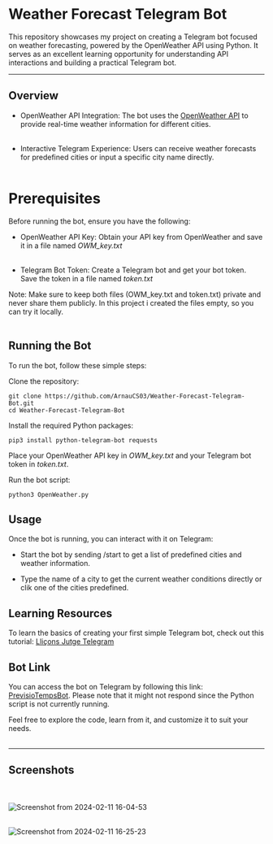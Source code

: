 # Weather Forecast Telegram Bot

This repository showcases my project on creating a Telegram bot focused on weather forecasting, powered by the OpenWeather API using Python. It serves as an excellent learning opportunity for understanding API interactions and building a practical Telegram bot.<br>

---
## Overview

- OpenWeather API Integration: The bot uses the [OpenWeather API](https://openweathermap.org/api) to provide real-time weather information for different cities.<br><br>

- Interactive Telegram Experience: Users can receive weather forecasts for predefined cities or input a specific city name directly.<br><br>


# Prerequisites

Before running the bot, ensure you have the following:

- OpenWeather API Key: Obtain your API key from OpenWeather and save it in a file named *OWM_key.txt*<br><br>

- Telegram Bot Token: Create a Telegram bot and get your bot token. Save the token in a file named *token.txt*

Note: Make sure to keep both files (OWM_key.txt and token.txt) private and never share them publicly.
In this project i created the files empty, so you can try it locally.<br><br>

## Running the Bot

To run the bot, follow these simple steps:

Clone the repository:

```
git clone https://github.com/ArnauCS03/Weather-Forecast-Telegram-Bot.git
cd Weather-Forecast-Telegram-Bot
``` 

Install the required Python packages:

```
pip3 install python-telegram-bot requests
```

Place your OpenWeather API key in *OWM_key.txt* and your Telegram bot token in *token.txt*.

Run the bot script:

```
python3 OpenWeather.py
```

## Usage

Once the bot is running, you can interact with it on Telegram:

- Start the bot by sending /start to get a list of predefined cities and weather information.

- Type the name of a city to get the current weather conditions directly or clik one of the cities predefined.


## Learning Resources

To learn the basics of creating your first simple Telegram bot, check out this tutorial:  [Lliçons Jutge Telegram](https://lliçons.jutge.org/python/telegram.html)

## Bot Link

You can access the bot on Telegram by following this link: [PrevisioTempsBot](https://t.me/PrevisioTempsBot). Please note that it might not respond since the Python script is not currently running.

Feel free to explore the code, learn from it, and customize it to suit your needs. <br><br>

---
## Screenshots
<br><br>
![Screenshot from 2024-02-11 16-04-53](https://github.com/ArnauCS03/Weather-Forecast-Telegram-Bot/assets/95536223/e2a898cd-ca7d-45b2-8fb6-08d729b4aeec)<br><br>

![Screenshot from 2024-02-11 16-25-23](https://github.com/ArnauCS03/Weather-Forecast-Telegram-Bot/assets/95536223/ca4d80da-9f1b-484f-90b0-890c2b0009d8)
<br><br>


